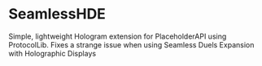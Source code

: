 # SeamlessHDE
Simple, lightweight Hologram extension for PlaceholderAPI using ProtocolLib.
Fixes a strange issue when using Seamless Duels Expansion with Holographic Displays
